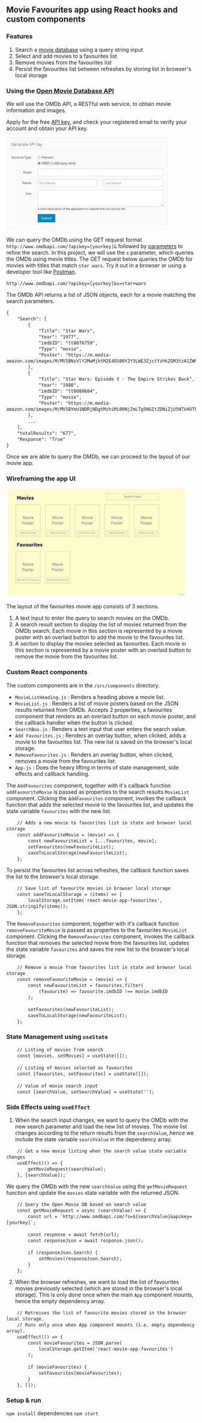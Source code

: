 ## Movie Favourites app using React hooks and custom components
### Features
1. Search a [movie database](http://www.omdbapi.com/) using a query string input
2. Select and add movies to a favourites list
3. Remove movies from the favourites list
4. Persist the favourites list between refreshes by storing list in browser's local storage

### Using the [Open Movie Database API](http://www.omdbapi.com/)
We will use the OMDb API, a RESTful web service, to obtain movie information and images.  

Apply for the free [API key](http://www.omdbapi.com/apikey.aspx), and check your registered email to verify your account and obtain your API key.

![Apply for free API key](/public/images/apikey.jpg)

We can query the OMDb using the GET request format `http://www.omdbapi.com/?apikey=[yourkey]&` followed by [parameters](http://www.omdbapi.com/#parameters) to refine the search.  In this project, we will use the `s` parameter, which queries the OMDb using movie titles. The GET request below queries the OMDb for movies with titles that match `star wars`.  Try it out in a browser or using a developer tool like [Postman](https://www.postman.com/).
```
http://www.omdbapi.com/?apikey=[yourkey]&s=star+wars
```

The OMDb API returns a list of JSON objects, each for a movie matching the search parameters.

```
{
    "Search": [
        {
            "Title": "Star Wars",
            "Year": "1977",
            "imdbID": "tt0076759",
            "Type": "movie",
            "Poster": "https://m.media-amazon.com/images/M/MV5BNzVlY2MwMjktM2E4OS00Y2Y3LWE3ZjctYzhkZGM3YzA1ZWM2XkEyXkFqcGdeQXVyNzkwMjQ5NzM@._V1_SX300.jpg"
        },
        {
            "Title": "Star Wars: Episode V - The Empire Strikes Back",
            "Year": "1980",
            "imdbID": "tt0080684",
            "Type": "movie",
            "Poster": "https://m.media-amazon.com/images/M/MV5BYmU1NDRjNDgtMzhiMi00NjZmLTg5NGItZDNiZjU5NTU4OTE0XkEyXkFqcGdeQXVyNzkwMjQ5NzM@._V1_SX300.jpg"
        },
        ...
    ],
    "totalResults": "677",
    "Response": "True"
}
```
Once we are able to query the OMDb, we can proceed to the layout of our movie app.

### Wireframing the app UI
![Layout design of the movie app](/public/images/wireframe.jpg)

The layout of the favourites movie app consists of 3 sections.
1. A text input to enter the query to search movies on the OMDb.
2. A search result section to display the list of movies returned from the OMDb search. Each movie in this section is represented by a movie poster with an overlaid button to add the movie to the favourites list. 
3. A section to display the movies selected as favourites. Each movie in this section is represented by a movie poster with an overlaid button to remove the movie from the favourites list.

### Custom React components
The custom components are in the `/src/components` directory.

- `MovieListHeading.js` : Renders a heading above a movie list.
- `MovieList.js` : Renders a list of movie posters based on the JSON results returned from OMDb. Accepts 2 properties, a favourites component that renders as an overlaid button on each movie poster, and the callback handler when the button is clicked.
- `SearchBox.js` : Renders a text input that user enters the search value.  
- `Add Favourites.js` : Renders an overlay button, when clicked, adds a movie to the favourites list. The new list is saved on the browser's local storage.
- `RemoveFavourites.js` :  Renders an overlay button, when clicked, removes a movie from the favourites list.
- `App.js` : Does the heavy lifting in terms of state management, side effects and callback handling.

The `AddFavourites` component, together with it's callback function `addFavouriteMovie` is passed as properties to the search results `MovieList` component.  Clicking the `AddFavourites` component, invokes the callback function that adds the selected movie to the favourites list, and updates the state variable `favourites` with the new list.
```
	// Adds a new movie to favourites list in state and browser local storage
	const addFavouriteMovie = (movie) => {
		const newFavouriteList = [...favourites, movie];
		setFavourites(newFavouriteList);
		saveToLocalStorage(newFavouriteList);
	};
```
To persist the favourites list across refreshes, the callback function saves the list to the browser's local storage.
```
	// Save list of favourite movies in browser local storage
	const saveToLocalStorage = (items) => {
		localStorage.setItem('react-movie-app-favourites', JSON.stringify(items));
	};
```

The `RemoveFavourites` component, together with it's callback function `removeFavouriteMovie` is passed as properties to the favourites `MovieList` component.  Clicking the `RemoveFavourites` component, invokes the callback function that removes the selected movie from the favourites list, updates the state variable `favourites` and saves the new list to the browser's local storage.
```
	// Remove a movie from favourites list in state and browser local storage
	const removeFavouriteMovie = (movie) => {
		const newFavouriteList = favourites.filter(
			(favourite) => favourite.imdbID !== movie.imdbID
		);

		setFavourites(newFavouriteList);
		saveToLocalStorage(newFavouriteList);
	};
```

### State Management using `useState`
```
	// Listing of movies from search
	const [movies, setMovies] = useState([]);

	// Listing of movies selected as favourites
	const [favourites, setFavourites] = useState([]);

	// Value of movie search input
	const [searchValue, setSearchValue] = useState('');
```

### Side Effects using `useEffect`
1. When the search input changes, we want to query the OMDb with the new search parameter and load the new list of movies.  The movie list changes according to the return results from the `searchValue`, hence we include the state variable `searchValue` in the dependency array.
```
	// Get a new movie listing when the search value state variable changes
	useEffect(() => {
		getMovieRequest(searchValue);
	}, [searchValue]);
```

We query the OMDb with the new `searchValue` using the `getMovieRequest` function and update the `movies` state variable with the returned JSON.
```
	// Query the Open Movie DB based on search value
	const getMovieRequest = async (searchValue) => {
		const url = `http://www.omdbapi.com/?s=${searchValue}&apikey=[yourkey]`;

		const response = await fetch(url);
		const responseJson = await response.json();

		if (responseJson.Search) {
			setMovies(responseJson.Search);
		}
	};
```


2. When the browser refreshes, we want to load the list of favourites movies previously selected (which are stored in the browser's local storage).  This is only done once when the main `App` component mounts, hence the empty dependency array. 
```
 	// Retreives the list of favourite movies stored in the browser local storage.
	// Runs only once when App component mounts (i.e. empty dependency array).
	useEffect(() => {
		const movieFavourites = JSON.parse(
			localStorage.getItem('react-movie-app-favourites')
		);

		if (movieFavourites) {
			setFavourites(movieFavourites);
		}
	}, []);
```

### Setup & run
`npm install` dependencies
`npm start`
